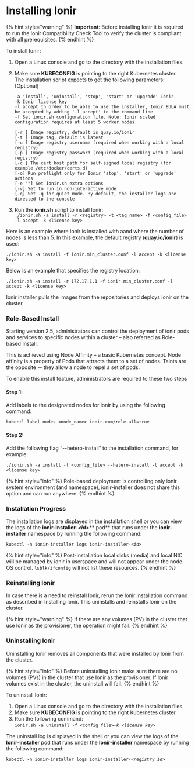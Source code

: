 # Installing Ionir

{% hint style="warning" %}
**Important**: Before installing Ionir it is required to run the Ionir Compatibility Check Tool to verify the cluster is compliant with all prerequisites.
{% endhint %}

To install Ionir:

1. Open a Linux console and go to the directory with the installation files.
2.  Make sure **KUBECONFIG** is pointing to the right Kubernetes cluster.\
    The installation script expects to get the following parameters: \[Optional]

    ```
    -a 'install', 'uninstall', 'stop', 'start' or 'upgrade' Ionir.
    -k Ionir license key 
    -l accept In order to be able to use the installer, Ionir EULA must be accepted by adding '-l accept' to the command line 
    -f Set ionir.sh configuration file. Note: Ionir scaled configuration requires at least 5 worker nodes. 

    [-r ] Image registry, default is quay.io/ionir 
    [-t ] Image tag, default is latest
    [-u ] Image registry username (required when working with a local registry) 
    [-p ] Image registry password (required when working with a local registry) 
    [-c ] The cert host path for self-signed local registry (for example /etc/docker/certs.d) 
    [-o] Run preflight only for Ionir 'stop', 'start' or 'upgrade' actions 
    [-e ""] Set ionir.sh extra options 
    [-v] Set to run in non-interactive mode 
    [-q] Set -q for quiet mode. By default, the installer logs are directed to the console
    ```
3. Run the **ionir.sh** script to install Ionir:\
   `./ionir.sh -a install -r <registry> -t <tag_name> -f <config_file>  -l accept -k <license key>`

Here is an example where Ionir is installed with aand where the number of nodes is less than 5. In this example, the default registry (**quay.io/ionir**) is used:

`./ionir.sh -a install -f ionir.min_cluster.conf -l accept -k <license key>`

Below is an example that specifies the registry location:

`./ionir.sh -a install -r 172.17.1.1 -f ionir.min_cluster.conf -l accept -k <license key>`

Ionir installer pulls the images from the repositories and deploys Ionir on the cluster.

### Role`-`Based Install

Starting version 2.5, administrators can control the deployment of ionir pods and services to specific nodes within a cluster – also referred as Role-based Install.

This is achieved using Node Affinity – a basic Kubernetes concept. Node affinity is a property of Pods that attracts them to a set of nodes. Taints are the opposite -- they allow a node to repel a set of pods.

To enable this install feature, administrators are required to these two steps

#### Step 1:

Add labels to the designated nodes for ionir by using the following command:

`kubectl label nodes <node_name> ionir.com/role-all=true`

#### Step 2:

Add the following flag “--hetero-install” to the installation command, for example:

`./ionir.sh -a install -f <config_file> --hetero-install -l accept -k <license key>`

{% hint style="info" %}
Role-based deployment is controlling only ionir system environment (and namespace), ionir-installer does not share this option and can run anywhere.
{% endhint %}

### Installation Progress

The installation logs are displayed in the installation shell or you can view the logs of the **ionir-installer-**_**\<id>**_** pod** that runs under the **ionir-installer** namespace by running the following command:

`kubectl -n ionir-installer logs ionir-installer-`_`<id>`_

{% hint style="info" %}
Post-installation local disks (media) and local NIC will be managed by ionir in userspace and will not appear under the node OS control. `lsblk/ifconfig` will not list these resources.
{% endhint %}

### Reinstalling Ionir

In case there is a need to reinstall Ionir, rerun the Ionir installation command as described in Installing Ionir. This uninstalls and reinstalls Ionir on the cluster.

{% hint style="warning" %}
&#x20;If there are any volumes (PV) in the cluster that use Ionir as the provisioner, the operation might fail.
{% endhint %}

### Uninstalling Ionir

Uninstalling Ionir removes all components that were installed by Ionir from the cluster.

{% hint style="info" %}
Before uninstalling Ionir make sure there are no volumes (PVs) in the cluster that use Ionir as the provisioner. If Ionir volumes exist in the cluster, the uninstall will fail.
{% endhint %}

To uninstall Ionir:

1. Open a Linux console and go to the directory with the installation files.
2. Make sure **KUBECONFIG** is pointing to the right Kubernetes cluster.
3. Run the following command:\
   `ionir.sh -a uninstall -f <config file>`_`-k <license key>`_&#x20;

The uninstall log is displayed in the shell or you can view the logs of the **Ionir-installer** pod that runs under the **Ionir-installer** namespace by running the following command:

`kubectl -n ionir-installer logs ionir-installer-`_`<registry id>`_
